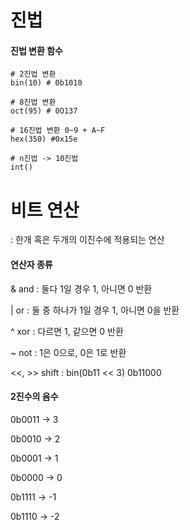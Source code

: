 # 진법

#### 진법 변환 함수

```
# 2진법 변환 
bin(10) # 0b1010

# 8진법 변환
oct(95) # 0O137

# 16진법 변환 0~9 + A~F
hex(350) #0x15e

# n진법 -> 10진법
int()
```



# 비트 연산

: 한개 혹은 두개의 이진수에 적용되는 연산



#### 연산자 종류 

& and : 둘다 1일 경우 1, 아니면 0 반환

| or : 둘 중 하나가 1일 경우 1, 아니면 0을 반환

^ xor : 다르면 1, 같으면 0 반환

~ not : 1은 0으로, 0은 1로 반환

<<, >>  shift : bin(0b11 << 3) 0b11000



#### 2진수의 음수

0b0011 -> 3

0b0010 -> 2

0b0001 -> 1

0b0000 -> 0

0b1111 -> -1 

0b1110 -> -2
